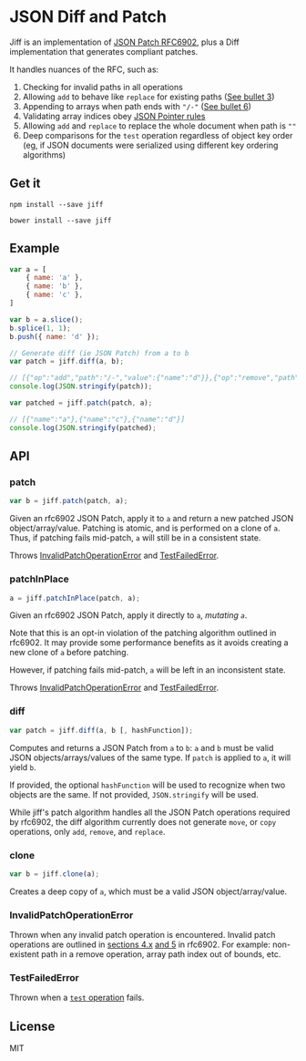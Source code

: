 # JSON Diff and Patch

Jiff is an implementation of [JSON Patch RFC6902](https://tools.ietf.org/html/rfc6902), plus a Diff implementation that generates compliant patches.

It handles nuances of the RFC, such as:

1. Checking for invalid paths in all operations
1. Allowing `add` to behave like `replace` for existing paths ([See bullet 3](https://tools.ietf.org/html/rfc6902#section-4.1))
1. Appending to arrays when path ends with `"/-"` ([See bullet 6](https://tools.ietf.org/html/rfc6902#section-4.1))
1. Validating array indices obey [JSON Pointer rules](http://tools.ietf.org/html/rfc6901#section-4)
1. Allowing `add` and `replace` to replace the whole document when path is `""`
1. Deep comparisons for the `test` operation regardless of object key order (eg, if JSON documents were serialized using different key ordering algorithms)

## Get it

`npm install --save jiff`

`bower install --save jiff`

## Example

```js
var a = [
	{ name: 'a' },
	{ name: 'b' },
	{ name: 'c' },
]

var b = a.slice();
b.splice(1, 1);
b.push({ name: 'd' });

// Generate diff (ie JSON Patch) from a to b
var patch = jiff.diff(a, b);

// [{"op":"add","path":"/-","value":{"name":"d"}},{"op":"remove","path":"/1"}]
console.log(JSON.stringify(patch));

var patched = jiff.patch(patch, a);

// [{"name":"a"},{"name":"c"},{"name":"d"}]
console.log(JSON.stringify(patched);
```

## API

### patch

```js
var b = jiff.patch(patch, a);
```

Given an rfc6902 JSON Patch, apply it to `a` and return a new patched JSON object/array/value.  Patching is atomic, and is performed on a clone of `a`.  Thus, if patching fails mid-patch, `a` will still be in a consistent state.

Throws [InvalidPatchOperationError](#invalidpatchoperationerror) and [TestFailedError](#testfailederror).

### patchInPlace

```js
a = jiff.patchInPlace(patch, a);
```

Given an rfc6902 JSON Patch, apply it directly to `a`, *mutating `a`*.

Note that this is an opt-in violation of the patching algorithm outlined in rfc6902.  It may provide some performance benefits as it avoids creating a new clone of `a` before patching.

However, if patching fails mid-patch, `a` will be left in an inconsistent state.

Throws [InvalidPatchOperationError](#invalidpatchoperationerror) and [TestFailedError](#testfailederror).

### diff

```js
var patch = jiff.diff(a, b [, hashFunction]);
```

Computes and returns a JSON Patch from `a` to `b`: `a` and `b` must be valid JSON objects/arrays/values of the same type. If `patch` is applied to `a`, it will yield `b`.

If provided, the optional `hashFunction` will be used to recognize when two objects are the same.  If not provided, `JSON.stringify` will be used.

While jiff's patch algorithm handles all the JSON Patch operations required by rfc6902, the diff algorithm currently does not generate `move`, or `copy` operations, only `add`, `remove`, and `replace`.

### clone

```js
var b = jiff.clone(a);
```

Creates a deep copy of `a`, which must be a valid JSON object/array/value.

### InvalidPatchOperationError

Thrown when any invalid patch operation is encountered.  Invalid patch operations are outlined in [sections 4.x](https://tools.ietf.org/html/rfc6902#section-4) [and 5](https://tools.ietf.org/html/rfc6902#section-5) in rfc6902.  For example: non-existent path in a remove operation, array path index out of bounds, etc.

### TestFailedError

Thrown when a [`test` operation](https://tools.ietf.org/html/rfc6902#section-4.6) fails.

## License

MIT